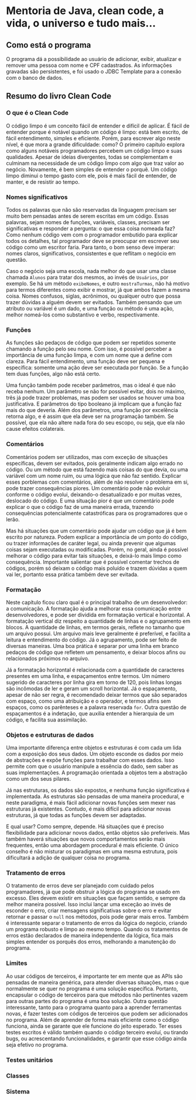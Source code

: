 # Mentoria de Java, clean code, a vida, o universo e tudo mais...

## Como está o programa

O programa dá a possibilidade ao usuário de adicionar, exibir, atualizar e remover uma pessoa com nome e CPF cadastrados.
As informações gravadas são persistentes, e foi usado o JDBC Template para a conexão com o banco de dados.

## Resumo do livro Clean Code

### O que é o Clean Code
O código limpo é um conceito fácil de entender e difícil de aplicar. 
É fácil de entender porque é notável quando um código é limpo: está bem escrito, de fácil entendimento, simples e eficiente. 
Porém, para escrever algo neste nível, é que mora a grande dificuldade: como? 
O primeiro capítulo explora como alguns notáveis programadores percebem um código limpo e suas qualidades. 
Apesar de ideias divergentes, todas se complementam e culminam na necessidade de um código limpo com algo que traz valor ao negócio.
Novamente, é bem simples de entender o porquê. Um código limpo diminui o tempo gasto com ele, pois é mais fácil de entender, de manter, e de resistir ao tempo.

###  Nomes significativos
Todos os palavras que não são reservadas da linguagem precisam ser muito bem pensadas antes de serem escritas em um código. 
Essas palavras, sejam nomes de funções, variáveis, classes, precisam ser significativas e responder a pergunta: o que essa coisa nomeada faz?
Como nenhum código vem com o programador embutido para explicar todos os detalhes, tal programador deve se preocupar em escrever seu código como um escritor faria.
Para tanto, o bom senso deve imperar: nomes claros, significativos, consistentes e que reflitam o negócio em questão.

Caso o negócio seja uma escola, nada melhor do que usar uma classe chamada `Alunos` para tratar dos mesmos, ao invés de `Usuários`, por exemplo. 
Se há um método `exibeNomes`, e outro `mostraTurmas`, não há motivo para termos diferentes como exibir e mostrar, já que ambos fazem a mesma coisa.
Nomes confusos, siglas, acrônimos, ou qualquer outro que possa trazer dúvidas a alguém devem ser evitados. 
Também pensando que um atributo ou variável é um dado, e uma função ou método é uma ação, melhor nomeá-los como substantivo e verbo, respectivamente.

### Funções
As funções são pedaços de código que podem ser repetidos somente chamando a função pelo seu nome.
Com isso, é possível perceber a importância de uma função limpa, e com um nome que a define com clareza.
Para fácil entendimento, uma função deve ser pequena e específica: somente uma ação deve ser executada por função.
Se a função tem duas funções, algo não está certo.

Uma função também pode receber parâmetros, mas o ideal é que não receba nenhum.
Um parâmetro se não for possível evitar, dois no máximo, três já pode trazer problemas, mas podem ser usados se houver uma boa justificativa.
E parâmetros do tipo booleano já implicam que a função faz mais do que deveria.
Além dos parâmetros, uma função por excelência retorna algo, e é assim que ela deve ser na programação também. 
Se possível, que ela não altere nada fora do seu escopo, ou seja, que ela não cause efeitos colaterais.

### Comentários
Comentários podem ser utilizados, mas com exceção de situações específicas, devem ser evitados, pois geralmente indicam algo errado no código.
Ou um método que está fazendo mais coisas do que devia, ou uma variável com um nome ruim, ou uma lógica que não faz sentido.
Explicar esses porblemas com comentários, além de não resolver o problema em si, pode trazer consequências piores.
Um comentário pode não evoluir conforme o código evolui, deixando-o desatualizado e por muitas vezes, deslocado do código.
E uma situação pior é que um comentário pode explicar o que o código faz de uma maneira errada, trazendo consequências potencialmente catastróficas para os programadores que o lerão.

Mas há situações que um comentário pode ajudar um código que já é bem escrito por natureza. 
Podem explicar a importância de um ponto do código, ou trazer informações de caráter legal, ou ainda prevenir que algumas coisas sejam executadas ou modificadas.
Porém, no geral, ainda é possível melhorar o código para evitar tais situações, e deixá-lo mais limpo como consequência.
Importante salientar que é possível comentar trechos de códigos, porém só deixam o código mais poluído e trazem dúvidas a quem vai ler, portanto essa prática também deve ser evitada.

### Formatação
Neste capítulo ficou claro qual é o principal trabalho de um desenvolvedor: a comunicação. 
A formatação ajuda a melhorar essa comunicação entre desenvolvedores, e pode ser dividida em formatação vertical e horizontal.
A formatação vertical diz respeito a quantidade de linhas e o agrupamento em blocos.
A quantidade de linhas, em termos gerais, reflete no tamanho que um arquivo possui. 
Um arquivo mais leve geralmente é preferível, e facilita a leitura e entendimento do código.
Já o agrupamento, pode ser feito de diversas maneiras. 
Uma boa prática é separar por uma linha em branco pedaços de código que refletem um pensamento, e deixar blocos afins ou relacionados próximos no arquivo.

Já a formatação horizontal é relacionada com a quantidade de caracteres presentes em uma linha, e espaçamentos entre termos.
Um número sugerido de caracteres por linha gira em torno de 120, pois linhas longas são incômodas de ler e geram um scroll horizontal.
Já o espaçamento, apesar de não ser regra, é recomendado deixar termos que são separados com espaço, como uma atribuição e o operador, e termos afins sem espaços, como os parênteses e a palavra reservada `for`.
Outra questão de espaçamentos é a indetação, que auxilia entender a hierarquia de um código, e facilita sua assimilação.

### Objetos e estruturas de dados
Uma importante diferença entre objetos e estruturas é com cada um lida com a exposição dos seus dados.
Um objeto esconde os dados por meio de abstrações e expõe funções para trabalhar com esses dados. 
Isso permite com que o usuário manipule a essência do dado, sem saber as suas implementações.
A programação orientada a objetos tem a abstração como um dos seus pilares.

Já nas estruturas, os dados são expostos, e nenhuma função significativa é implementada.
As estruturas são pensadas de uma maneira procedural, e neste paradigma, é mais fácil adicionar novas funções sem mexer nas estruturas já existentes.
Contudo, é mais difícil para adicionar novas estruturas, já que todas as funções devem ser adaptadas.

E qual usar? Como sempre, depende. Há situações que é preciso flexibilidade para adicionar novos dados, então objetos são preferíveis. 
Mas também haverá situações que novos comportamentos serão mais frequentes, então uma abordagem procedural é mais eficiente.
O único conselho é não misturar os paradigmas em uma mesma estrutura, pois dificultará a adição de qualquer coisa no programa.

### Tratamento de erros
O tratamento de erros deve ser planejado com cuidado pelos programadores, já que pode obstruir a lógica do programa se usado em excesso.
Eles devem existir em situações que façam sentido, e sempre da melhor maneira possível.
Isso inclui lançar uma exceção ao invés de esconder o erro, criar mensagens significativas sobre o erro e evitar retornar e passar o `null` nos métodos, pois pode gerar mais erros.
Também é interessante separar o tratamento de erros da lógica do negócio, criando um programa robusto e limpo ao mesmo tempo.
Quando os tratamentos de erros estão declarados de maneira independente da lógica, fica mais simples entender os porquês dos erros, melhorando a manutenção do programa.

### Limites
Ao usar códigos de terceiros, é importante ter em mente que as APIs são pensadas de maneira genérica, para atender diversas situações, mas o que normalmente se quer no programa é uma solução específica.
Portanto, encapsular o código de terceiros para que métodos não pertinentes vazem para outras partes do programa é uma boa solução.
Outra questão interessante, tanto para o programa quanto para a aprender ferramentas novas, é fazer testes com códigos de terceiros que podem ser adicionados no programa.
Além de aprender de forma mais eficiente como o código funciona, ainda se garante que ele funcione do jeito esperado.
Ter esses testes escritos é válido também quando o código terceiro evoluí, ou tirando bugs, ou acrescentando funcionalidades, e garantir que esse código ainda seja efetivo no programa.

### Testes unitários


### Classes


### Sistema